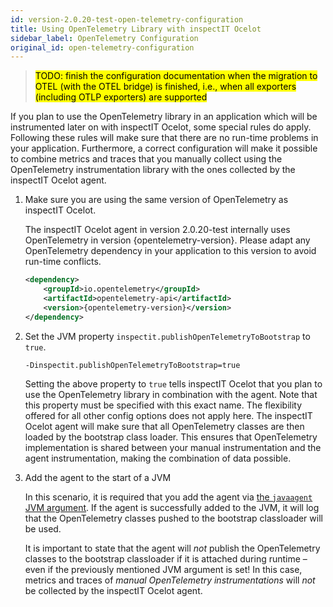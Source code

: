 ```yaml
---
id: version-2.0.20-test-open-telemetry-configuration
title: Using OpenTelemetry Library with inspectIT Ocelot
sidebar_label: OpenTelemetry Configuration
original_id: open-telemetry-configuration
---
```


><mark> TODO: finish the configuration documentation when the migration to OTEL (with the OTEL bridge) is finished, i.e., when all exporters (including OTLP exporters) are supported
</mark>
If you plan to use the OpenTelemetry library in an application which will be instrumented later on with inspectIT Ocelot, some special rules do apply.
Following these rules will make sure that there are no run-time problems in your application.
Furthermore, a correct configuration will make it possible to combine metrics and traces that you manually collect using the OpenTelemetry instrumentation library with the ones collected by the inspectIT Ocelot agent.

1. Make sure you are using the same version of OpenTelemetry as inspectIT Ocelot.

   The inspectIT Ocelot agent in version 2.0.20-test internally uses OpenTelemetry in version {opentelemetry-version}. Please adapt any OpenTelemetry dependency in your application to this version to avoid run-time conflicts.
   ```XML
   <dependency>
       <groupId>io.opentelemetry</groupId>
       <artifactId>opentelemetry-api</artifactId>
       <version>{opentelemetry-version}</version>
   </dependency>
   ```

2. Set the JVM property `inspectit.publishOpenTelemetryToBootstrap` to `true`.

   ```
   -Dinspectit.publishOpenTelemetryToBootstrap=true
   ```

   Setting the above property to `true` tells inspectIT Ocelot that you plan to use the OpenTelemetry library in combination with the agent. Note that this property must be specified with this exact name. The flexibility offered for all other config options does not apply here. The inspectIT Ocelot agent will make sure that all OpenTelemetry classes are then loaded by the bootstrap class loader. This ensures that OpenTelemetry implementation is shared between your manual instrumentation and the agent instrumentation, making the combination of data possible.

3. Add the agent to the start of a JVM

   In this scenario, it is required that you add the agent via [the `javaagent` JVM argument](getting-started/installation.md#adding-the-agent-to-a-jvm). If the agent is successfully added to the JVM, it will log that the OpenTelemetry classes pushed to the bootstrap classloader will be used.

   It is important to state that the agent will *not* publish the OpenTelemetry classes to the bootstrap classloader if it is attached during runtime – even if the previously mentioned JVM argument is set! In this case, metrics and traces of *manual OpenTelemetry instrumentations* will *not* be collected by the inspectIT Ocelot agent.